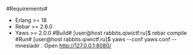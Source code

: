 #Requirements#
- Erlang >= 18
- Rebar >= 2.6.0
- Yaws >= 2.0.0
#Build#
[user@host rabbits.qiwictf.ru]$ rebar compile
#Run#
[user@host rabbits.qiwictf.ru]$ yaws --conf yaws.conf --mnesiadir .
Open http://127.0.0.1:8080/
